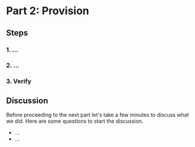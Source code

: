 <!-- See https://squidfunk.github.io/mkdocs-material/reference/ -->

# Part 2: Provision

## Steps

### 1. ...

### 2. ...

### 3. Verify

## Discussion

Before proceeding to the next part let's take a few minutes to discuss what we did. Here are some questions to start the discussion.

- ...
- ...

